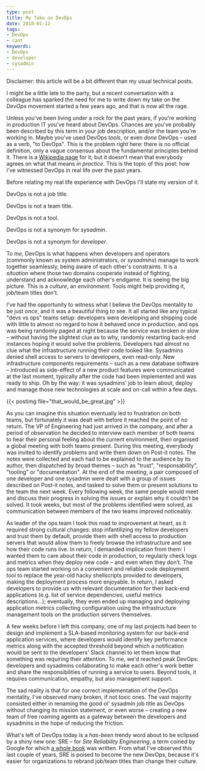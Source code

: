```yaml
---
type: post
title: My Take on DevOps
date: 2018-01-12
tags:
- DevOps
- rant
keywords:
- DevOps
- developer
- sysadmin
---
```


Disclaimer: this article will be a bit different than my usual technical posts.

I might be a little late to the party, but a recent conversation with a colleague has sparked the need for me to write down my take on the *DevOps* movement started a few years ago, and that is now all the rage.

Unless you've been living under a rock for the past years, if you're working in production IT you've heard about DevOps. Chances are you've probably been described by this term in your job description, and/or the team you're working in. Maybe you've used DevOps *tools*, or even *done* DevOps – used as a verb, "to DevOps". This is the problem right here: there is no official definition, only a vague consensus about the fundamental principles behind it. There is a [Wikipedia page][1] for it, but it doesn't mean that everybody agrees on what that means *in practice*. This is the topic of this post: how I've witnessed DevOps in real life over the past years.

Before relating my real life experience with DevOps I'll state my version of it.

DevOps is not a job title.

DevOps is not a team title.

DevOps is not a tool.

DevOps is not a synonym for *sysadmin*.

DevOps is not a synonym for *developer*.

To *me*, DevOps is what happens when developers and operators (commonly known as system administrators, or *sysadmins*) manage to work together seamlessly, being aware of each other's constraints. It is a *situation* where those two domains cooperate instead of fighting, understand and acknowledge each other's endgame. It is seeing the big picture. This is a *culture*, an *environment*. Tools might help providing it, job/team titles don't.

I've had the opportunity to witness what I believe the DevOps mentality to be just *once*, and it was a beautiful thing to see. It all started like any typical "devs vs ops" teams setup: developers were developing and shipping code with little to almost no regard to how it behaved once in production, and ops was being randomly paged at night because the service was broken or slow – without having the slightest clue as to why, randomly restarting back-end instances hoping it would solve the problems. Developers had almost no clue what the infrastructure running their code looked like. Sysadmins denied shell access to servers to developers, even read-only. New infrastructure components requirements – such as a new database software – introduced as side-effect of a new product features were communicated at the last moment, typically after the code had been implemented and was ready to ship. Oh by the way: it was sysadmins' job to learn about, deploy and manage those new technologies at scale and on-call within a few days.

{{< postimg file="that_would_be_great.jpg" >}}

As you can imagine this situation eventually led to frustration on both teams, but fortunately it was dealt with before it reached the point of no return. The VP of Engineering had just arrived in the company, and after a period of observation he decided to interview each member of both teams to hear their personal feeling about the current environment, then organised a global meeting with both teams present. During this meeting, everybody was invited to identify problems and write them down on Post-it notes. The notes were collected and each had to be explained to the audience by its author, then dispatched by broad themes – such as "trust", "responsability", "tooling" or "documentation". At the end of the meeting, a pair composed of one developer and one sysadmin were dealt with a group of issues described on Post-it notes, and tasked to solve them or present solutions to the team the next week. Every following week, the same people would meet and discuss their progress in solving the issues or explain why it couldn’t be solved. It took weeks, but most of the problems identified were solved, as communication between members of the two teams improved noticeably.

As leader of the ops team I took this road to improvement at heart, as it required strong cultural changes: stop infantilizing my fellow developers and trust them by default, provide them with shell access to production servers that would allow them to freely browse the infrastructure and see how their code runs live. In return, I demanded implication from them: I wanted them to care about their code in production, to regularly check logs and metrics when they deploy new code – and even when they don’t. The ops team started working on a convenient and reliable code deployment tool to replace the year-old hacky shellscripts provided to developers, making the deployment process more enjoyable. In return, I asked developers to provide us with relevant documentation for their back-end applications (e.g. list of service dependencies, useful metrics descriptions...); eventually, they even ended up managing and deploying application metrics collecting configuration using the infrastructure management tools on the production servers themselves.

A few weeks before I left this company, one of my last projects had been to design and implement a SLA-based monitoring system for our back-end application services, where developers would identify key performance metrics along with the accepted threshold beyond which a notification would be sent to the developers' Slack channel to let them know that something was requiring their attention. To me, we'd reached peak DevOps: developers and sysadmins collaborating to make each other's work better and share the responsibilities of running a service to users. Beyond tools, it requires communication, empathy, but also management support.

The sad reality is that for one correct implementation of the DevOps mentality, I've observed many broken, if not toxic ones. The vast majority consisted either in renaming the good ol' sysadmin job title as DevOps without changing its mission statement, or even worse – creating a new team of free roaming agents as a gateway between the developers and sysadmins in the hope of reducing the friction.

What's left of DevOps today is a *has-been* trendy word about to be eclipsed by a shiny new one: SRE – for *Site Reliability Engineering*, a term coined by Google for which [a whole book][0] was written. From what I've observed this last couple of years, SRE is poised to become the new DevOps, because it's easier for organizations to rebrand job/team titles than change their culture.

[0]: https://landing.google.com/sre/book.html
[1]: https://en.wikipedia.org/wiki/DevOps
